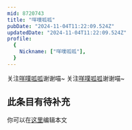 ```yaml
---
mid: 8720743
title: "咩噗呱呱"
pubDate: "2024-11-04T11:22:09.524Z"
updatedDate: "2024-11-04T11:22:09.524Z"
profile:
  {
    Nickname: ["咩噗呱呱"],
  }
---
```


关注[咩噗呱呱](https://space.bilibili.com/8720743)谢谢喵~ 关注[咩噗呱呱](https://space.bilibili.com/8720743)谢谢喵~

## 此条目有待补充
你可以在[这里](https://github.com/Yuhanawa/VTuber.ICU-Content/edit/master/v/咩噗呱呱/index.md)编辑本文
